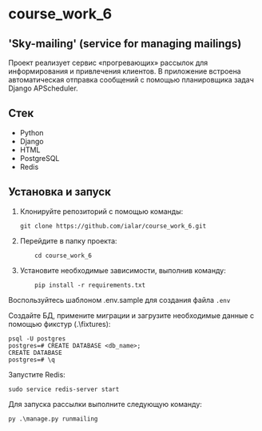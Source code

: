 # course_work_6

## 'Sky-mailing' (service for managing mailings)
Проект реализует сервис «прогревающих» рассылок для информирования и привлечения клиентов.
В приложение встроена автоматическая отправка сообщений с помощью планировщика задач Django APScheduler.

## Стек
* Python
* Django
* HTML
* PostgreSQL
* Redis

## Установка и запуск
1. Клонируйте репозиторий с помощью команды:
    ```shell
   git clone https://github.com/ialar/course_work_6.git
    ```
2. Перейдите в папку проекта:
    ```shell
        cd course_work_6
    ```
3. Установите необходимые зависимости, выполнив команду:
    ```shell
        pip install -r requirements.txt
    ```
Воспользуйтесь шаблоном .env.sample для создания файла `.env`

Создайте БД, примените миграции и загрузите необходимые данные с помощью фикстур (.\fixtures\):
```commandline
psql -U postgres  
postgres=# CREATE DATABASE <db_name>;
CREATE DATABASE
postgres=# \q
```

Запустите Redis:
```commandline
sudo service redis-server start
```

Для запуска рассылки выполните следующую команду:
```shell
py .\manage.py runmailing
```